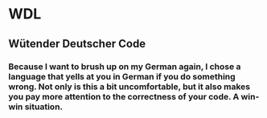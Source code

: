 # WDL
## Wütender Deutscher Code
 
### Because I want to brush up on my German again, I chose a language that yells at you in German if you do something wrong. Not only is this a bit uncomfortable, but it also makes you pay more attention to the correctness of your code. A win-win situation.

